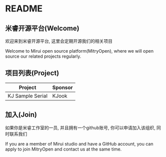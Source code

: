 # README

## 米睿开源平台(Welcome)
欢迎来到米睿开源平台, 这里会定期开源我们的相关项目

Welcome to Mirui open source platform(MitryOpen), where we will open source our related projects regularly.


## 项目列表(Project)
|  Project   | Sponsor  |
|  ----  | ----  |
| KJ Sample Serial  | KJook |


## 加入(Join)
如果你是米睿工作室的一员, 并且拥有一个github账号, 你可以申请加入该组织, 同时联系我们

If you are a member of Mirui studio and have a GitHub account, you can apply to join MitryOpen and contact us at the same time.
